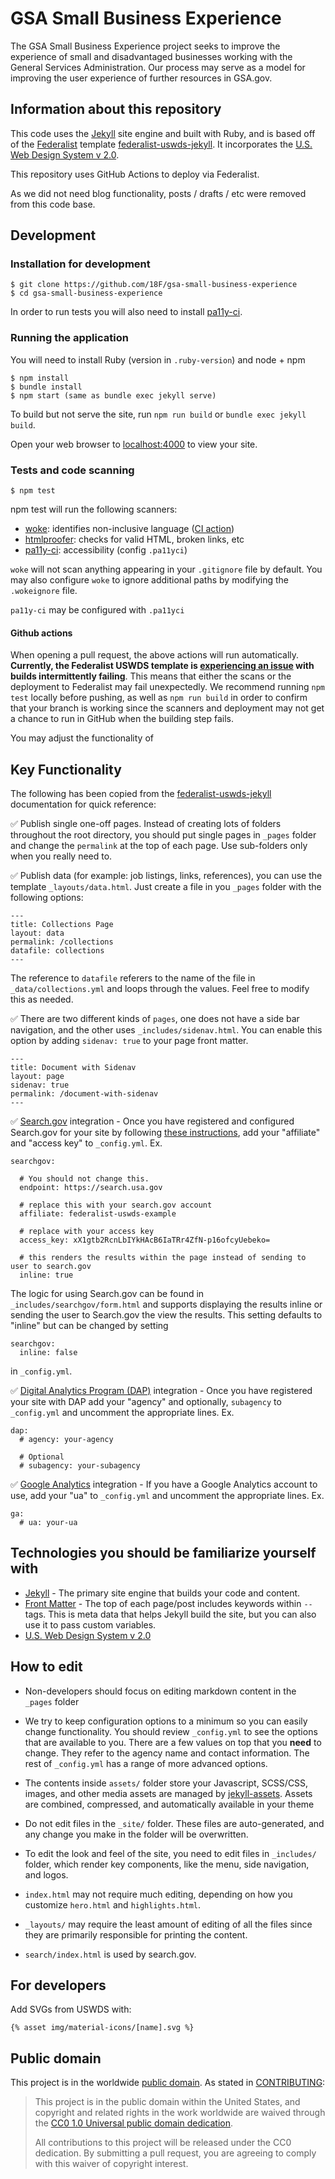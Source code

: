 # GSA Small Business Experience

The GSA Small Business Experience project seeks to improve the experience of
small and disadvantaged businesses working with the General Services
Administration. Our process may serve as a model for improving the user
experience of further resources in GSA.gov.

## Information about this repository

This code uses the [Jekyll](https://jekyllrb.com) site engine and built with Ruby, and is based off of the [Federalist](https://federalist.18f.gov/) template [federalist-uswds-jekyll](https://github.com/18F/federalist-uswds-jekyll). It incorporates the [U.S. Web Design System v 2.0](https://v2.designsystem.digital.gov).

This repository uses GitHub Actions to deploy via Federalist.

As we did not need blog functionality, posts / drafts / etc were removed from this code base.

## Development

### Installation for development
    $ git clone https://github.com/18F/gsa-small-business-experience
    $ cd gsa-small-business-experience

In order to run tests you will also need to install [pa11y-ci](https://github.com/pa11y/pa11y-ci).


### Running the application

You will need to install Ruby (version in `.ruby-version`) and node + npm

    $ npm install
    $ bundle install
    $ npm start (same as bundle exec jekyll serve)

To build but not serve the site, run `npm run build` or `bundle exec jekyll build`.

Open your web browser to [localhost:4000](http://localhost:4000/) to view your
site.

### Tests and code scanning

    $ npm test

npm test will run the following scanners:

- [woke](https://github.com/get-woke/woke): identifies non-inclusive language ([CI action](https://github.com/marketplace/actions/run-woke))
- [htmlproofer](https://github.com/gjtorikian/html-proofer): checks for valid HTML, broken links, etc
- [pa11y-ci](https://github.com/pa11y/pa11y-ci): accessibility (config `.pa11yci`)

`woke` will not scan anything appearing in your `.gitignore` file by default.
You may also configure `woke` to ignore additional paths by modifying the
`.wokeignore` file.

`pa11y-ci` may be configured with `.pa11yci`

#### Github actions

When opening a pull request, the above actions will run automatically.
__Currently, the Federalist USWDS template is
[experiencing an issue](https://github.com/18F/federalist-uswds-jekyll/issues/223)
with builds intermittently failing__.  This means that either the scans or the
deployment to Federalist may fail unexpectedly. We recommend running `npm test`
locally before pushing, as well as `npm run build` in order to confirm that
your branch is working since the scanners and deployment may not get a chance
to run in GitHub when the building step fails.

You may adjust the functionality of


## Key Functionality

The following has been copied from the [federalist-uswds-jekyll](https://github.com/18F/federalist-uswds-jekyll) documentation for quick reference:

✅ Publish single one-off pages. Instead of creating lots of folders throughout the root directory, you should put single pages in `_pages` folder and change the `permalink` at the top of each page. Use sub-folders only when you really need to.

✅  Publish data (for example: job listings, links, references), you can use the template `_layouts/data.html`. Just create a file in you `_pages` folder with the following options:

```
---
title: Collections Page
layout: data
permalink: /collections
datafile: collections
---
```

The reference to `datafile` referers to the name of the file in `_data/collections.yml` and loops through the values. Feel free to modify this as needed.

✅  There are two different kinds of `pages`, one does not have a side bar navigation, and the other uses `_includes/sidenav.html`. You can enable this option by adding `sidenav: true` to your page front matter.

```
---
title: Document with Sidenav
layout: page
sidenav: true
permalink: /document-with-sidenav
---
```

✅ [Search.gov](https://search.gov) integration - Once you have registered and configured Search.gov for your site by following [these instructions](https://federalist.18f.gov/documentation/search/), add your "affiliate" and "access key" to `_config.yml`. Ex.

```
searchgov:

  # You should not change this.
  endpoint: https://search.usa.gov

  # replace this with your search.gov account
  affiliate: federalist-uswds-example

  # replace with your access key
  access_key: xX1gtb2RcnLbIYkHAcB6IaTRr4ZfN-p16ofcyUebeko=

  # this renders the results within the page instead of sending to user to search.gov
  inline: true
```

The logic for using Search.gov can be found in `_includes/searchgov/form.html` and supports displaying the results inline or sending the user to Search.gov the view the results. This setting defaults to "inline" but can be changed by setting
```
searchgov:
  inline: false
```
in `_config.yml`.

✅ [Digital Analytics Program (DAP)](https://digital.gov/services/dap/) integration - Once you have registered your site with DAP add your "agency" and optionally, `subagency` to `_config.yml` and uncomment the appropriate lines. Ex.

```
dap:
  # agency: your-agency

  # Optional
  # subagency: your-subagency
```

✅ [Google Analytics](https://analytics.google.com/analytics/web/) integration - If you have a Google Analytics account to use, add your "ua" to `_config.yml` and uncomment the appropriate lines. Ex.

```
ga:
  # ua: your-ua
```

## Technologies you should be familiarize yourself with

- [Jekyll](https://jekyllrb.com/docs/) - The primary site engine that builds your code and content.
- [Front Matter](https://jekyllrb.com/docs/frontmatter) - The top of each page/post includes keywords within `--` tags. This is meta data that helps Jekyll build the site, but you can also use it to pass custom variables.
- [U.S. Web Design System v 2.0](https://v2.designsystem.digital.gov)

## How to edit
- Non-developers should focus on editing markdown content in the `_pages` folder

- We try to keep configuration options to a minimum so you can easily change functionality. You should review `_config.yml` to see the options that are available to you. There are a few values on top that you **need** to change. They refer to the agency name and contact information. The rest of `_config.yml` has a range of more advanced options.

- The contents inside `assets/` folder store your Javascript, SCSS/CSS, images, and other media assets are managed by  [jekyll-assets](https://github.com/envygeeks/jekyll-assets).  Assets are combined, compressed, and automatically available in your theme

- Do not edit files in the `_site/` folder. These files are auto-generated, and any change you make in the folder will be overwritten.

- To edit the look and feel of the site, you need to edit files in `_includes/` folder, which render key components, like the menu, side navigation, and logos.

- `index.html` may not require much editing, depending on how you customize `hero.html` and `highlights.html`.

- `_layouts/` may require the least amount of editing of all the files since they are primarily responsible for printing the content.

- `search/index.html` is used by search.gov.

## For developers

Add SVGs from USWDS with:

```
{% asset img/material-icons/[name].svg %}
```

## Public domain

This project is in the worldwide [public domain](LICENSE.md). As stated in [CONTRIBUTING](CONTRIBUTING.md):

> This project is in the public domain within the United States, and copyright
> and related rights in the work worldwide are waived through the [CC0 1.0
> Universal public domain dedication](https://creativecommons.org/publicdomain/zero/1.0/).
>
> All contributions to this project will be released under the CC0 dedication.
> By submitting a pull request, you are agreeing to comply with this waiver of
> copyright interest.
